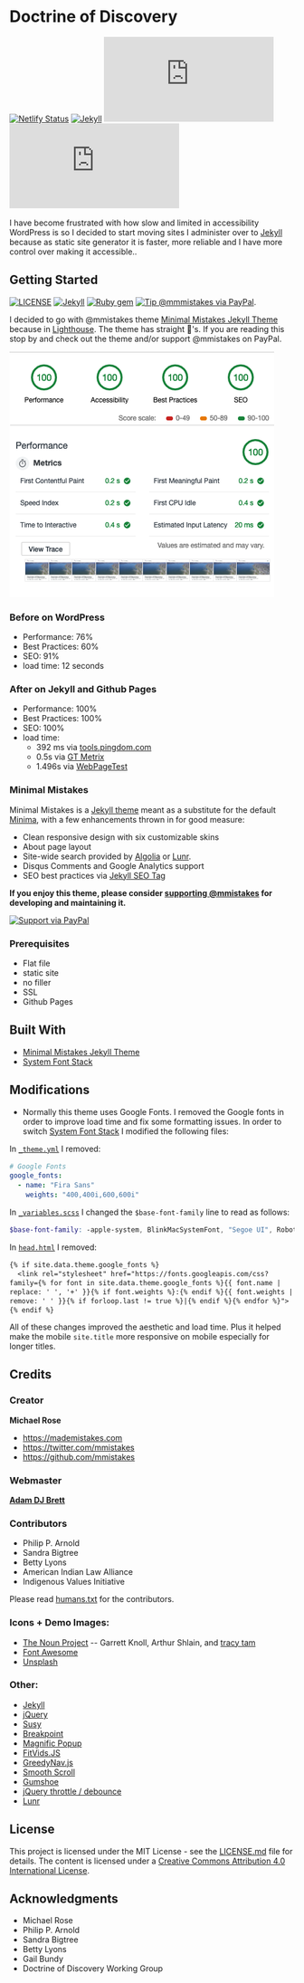 # Doctrine of Discovery
[![Netlify Status](https://api.netlify.com/api/v1/badges/f4991e96-a11b-4dab-8f6c-6575ef141b7d/deploy-status)](https://app.netlify.com/sites/doctrineofdiscovery/deploys)
[![Jekyll](https://img.shields.io/badge/Made%20with-Jekyll-1f425f.svg)](https://jekyllrb.com/)
![GitHub commit activity](https://img.shields.io/github/commit-activity/m/adamdjbrett/doctrineofdiscovery.org)
![GitHub last commit](https://img.shields.io/github/last-commit/adamdjbrett/doctrineofdiscovery.org)


I have become frustrated with how slow and limited in accessibility WordPress is so I decided to start moving sites I administer over to [Jekyll](http://jekyllrb.com) because as static site generator it is faster, more reliable and I have more control over making it accessible..

## Getting Started
[![LICENSE](https://img.shields.io/badge/license-MIT-lightgrey.svg)](https://github.com/mmistakes/jekyll-theme-basically-basic/blob/master/LICENSE)
[![Jekyll](https://img.shields.io/badge/jekyll-%3E%3D%203.6-blue.svg)](https://jekyllrb.com/)
[![Ruby gem](https://img.shields.io/gem/v/jekyll-theme-basically-basic.svg)](https://rubygems.org/gems/jekyll-theme-basically-basic)
[![Tip @mmmistakes via PayPal](https://img.shields.io/badge/PayPal-tip%20me-green.svg?logo=paypal)](https://www.paypal.me/mmistakes).

I decided to go with @mmistakes theme [Minimal Mistakes Jekyll Theme](https://github.com/mmistakes/minimal-mistakes) because in [Lighthouse](https://developers.google.com/web/tools/lighthouse/). The theme has straight 💯's. If you are reading this stop by and check out the theme and/or support @mmistakes on PayPal.

![Screenshot-2019-03-11-02.46.46.png](Screenshot-2019-03-11-02.46.46.png "Screenshot of the Doctrine of Discovery Lighthouse tools Score as of 2019-03-11")

### Before on WordPress
- Performance: 76%
- Best Practices: 60%
- SEO: 91%
- load time: 12 seconds

### After on Jekyll and Github Pages
- Performance: 100%
- Best Practices: 100%
- SEO: 100%
- load time:
  - 392 ms via [tools.pingdom.com](https://tools.pingdom.com)
  - 0.5s via [GT Metrix](https://gtmetrix.com/)
  - 1.496s via [WebPageTest](https://www.webpagetest.org)

### Minimal Mistakes
Minimal Mistakes is a [Jekyll theme](https://jekyllrb.com/docs/themes/) meant as
a substitute for the default [Minima](https://github.com/jekyll/minima), with a
few enhancements thrown in for good measure:

- Clean responsive design with six customizable skins
- About page layout
- Site-wide search provided by [Algolia](https://www.algolia.com/) or [Lunr](https://lunrjs.com/).
- Disqus Comments and Google Analytics support
- SEO best practices via [Jekyll SEO Tag](https://github.com/jekyll/jekyll-seo-tag/)

**If you enjoy this theme, please consider [supporting @mmistakes](https://www.paypal.me/mmistakes) for developing and maintaining it.**

[![Support via PayPal](https://cdn.rawgit.com/twolfson/paypal-github-button/1.0.0/dist/button.svg)](https://www.paypal.me/mmistakes)
### Prerequisites

- Flat file
- static site
- no filler
- SSL
- Github Pages

## Built With
* [Minimal Mistakes Jekyll Theme](https://github.com/mmistakes/minimal-mistakes)
* [System Font Stack](https://css-tricks.com/snippets/css/system-font-stack/)



## Modifications
- Normally this theme uses Google Fonts. I removed the Google fonts in order to improve load time and fix some formatting issues. In order to switch [System Font Stack](https://css-tricks.com/snippets/css/system-font-stack/) I modified the following files:

In [`_theme.yml`](_data/theme.yml) I removed:

  ```YAML
  # Google Fonts
  google_fonts:
    - name: "Fira Sans"
      weights: "400,400i,600,600i"
  ```

In [`_variables.scss`](_sass/basically-basic/_variables.scss) I changed the `$base-font-family` line to read as follows:

  ```scss
  $base-font-family: -apple-system, BlinkMacSystemFont, "Segoe UI", Roboto, Helvetica, Arial, sans-serif, "Apple Color Emoji", "Segoe UI Emoji", "Segoe UI Symbol" !default;
  ```

In [`head.html`](_includes/head.html) I removed:

  ```liquid
  {% if site.data.theme.google_fonts %}
    <link rel="stylesheet" href="https://fonts.googleapis.com/css?family={% for font in site.data.theme.google_fonts %}{{ font.name | replace: ' ', '+' }}{% if font.weights %}:{% endif %}{{ font.weights | remove: ' ' }}{% if forloop.last != true %}|{% endif %}{% endfor %}">
  {% endif %}
  ```

All of these changes improved the aesthetic and load time. Plus it helped make the mobile `site.title` more responsive on mobile especially for longer titles.

## Credits

### Creator

**Michael Rose**

- <https://mademistakes.com>
- <https://twitter.com/mmistakes>
- <https://github.com/mmistakes>

### Webmaster
[**Adam DJ Brett**](https://github.com/adamdjbrett)

### Contributors
  - Philip P. Arnold
  - Sandra Bigtree
  - Betty Lyons
  - American Indian Law Alliance
  - Indigenous Values Initiative

Please read [humans.txt](humans.txt) for the contributors.


### Icons + Demo Images:

- [The Noun Project](https://thenounproject.com) -- Garrett Knoll, Arthur Shlain, and [tracy tam](https://thenounproject.com/tracytam)
- [Font Awesome](http://fontawesome.io/)
- [Unsplash](https://unsplash.com/)

### Other:

- [Jekyll](http://jekyllrb.com/)
- [jQuery](http://jquery.com/)
- [Susy](http://susy.oddbird.net/)
- [Breakpoint](http://breakpoint-sass.com/)
- [Magnific Popup](http://dimsemenov.com/plugins/magnific-popup/)
- [FitVids.JS](http://fitvidsjs.com/)
- [GreedyNav.js](https://github.com/lukejacksonn/GreedyNav)
- [Smooth Scroll](https://github.com/cferdinandi/smooth-scroll)
- [Gumshoe](https://github.com/cferdinandi/gumshoe)
- [jQuery throttle / debounce](http://benalman.com/projects/jquery-throttle-debounce-plugin/)
- [Lunr](http://lunrjs.com)

## License

This project is licensed under the MIT License - see the [LICENSE.md](LICENSE.md) file for details. The content is licensed under a [Creative Commons Attribution 4.0 International License](https://creativecommons.org/licenses/by/4.0/).

## Acknowledgments

* Michael Rose
* Philip P. Arnold
* Sandra Bigtree
* Betty Lyons
* Gail Bundy
* Doctrine of Discovery Working Group
